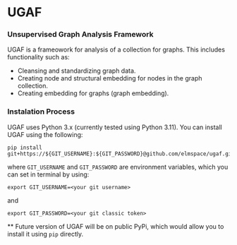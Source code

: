 # UGAF

### Unsupervised Graph Analysis Framework
UGAF is a frameowork for analysis of a collection for graphs. This includes functionality such as:
* Cleansing and standardizing graph data.
* Creating node and structural embedding for nodes in the graph collection.
* Creating embedding for graphs (graph embedding).

### Instalation Process
UGAF uses Python 3.x (currently tested using Python 3.11).
You can install UGAF using the following:
```console
pip install git+https://${GIT_USERNAME}:${GIT_PASSWORD}@github.com/elmspace/ugaf.git
```
where `GIT_USERNAME` and `GIT_PASSWORD` are environment variables, which you can set in terminal by using:
```console
export GIT_USERNAME=<your git username>
```
and 
```console
export GIT_PASSWORD=<your git classic token>
```
** Future version of UGAF will be on public PyPi, which would allow you to install it using `pip` directly.

